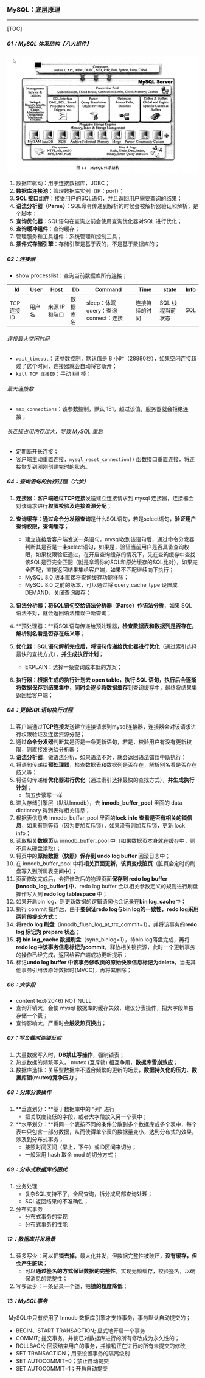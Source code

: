 ### MySQL：底层原理

------

[TOC]

##### 01：MySQL 体系结构【八大组件】

<img src="https://github.com/likang315/Middleware/blob/master/09：MySQL/photos/mysql-architecture.png?raw=true" style="zoom:67%;" />

1. 数据库驱动：用于连接数据库，JDBC；
2. **数据库连接池**：管理数据库实例（IP：port）；
3. **SQL 接口组件**：接受用户的SQL语句，并且返回用户需要查询的结果；
4. **语法分析器（Parse）**：SQL命令传递到解析的时候会被解析器验证和解析，是个脚本；
5. **查询优化器**：SQL语句在查询之前会使用查询优化器对SQL 进行优化；
6. **查询缓冲组件**：查询缓存；
7. 管理服务和工具组件：系统管理和控制工具；
8. **插件式存储引擎**：存储引擎是基于表的，不是基于数据库的；

##### 02：连接器

- show processlist：查询当前数据库所有连接；

| Id         | User   | Host          | Db       | Command                               | Time           | state            | Info |
| ---------- | ------ | ------------- | -------- | ------------------------------------- | -------------- | ---------------- | ---- |
| TCP连接 ID | 用户名 | 来源 IP和端口 | 数据库名 | sleep：休眠 query：查询 connect：连接 | 连接持续的时间 | SQL 线程当前状态 | SQL  |

###### 连接最大空闲时间

- `wait_timeout`：该参数控制，默认值是 8 小时（28880秒），如果空闲连接超过了这个时间，连接器就会自动将它断开；
- `kill TCP 连接ID`：手动 kill 掉；

###### 最大连接数

- `max_connections`：该参数控制，默认 151，超过该值，服务器就会拒绝连接；

###### 长连接占用内存过大，导致 MySQL 重启

- 定期断开长连接；
- 客户端主动重置连接，`mysql_reset_connection()` 函数接口重置连接，将连接恢复到刚刚创建完时的状态。

##### 04：查询语句的执行过程（六步）

1. **连接器：**客户端通过**TCP连接**发送建立连接请求到 mysql 连接器，连接器会对该请求进行**权限校验及连接资源分配**；
2. **查询缓存：**通过**命令分发器查询**是什么SQL语句，若是select语句，**验证用户查询权限，查询缓存**；
   - 建立连接后客户端发送一条语句，mysql收到该语句后，通过命令分发器判断其是否是一条select语句，如果是，验证当前用户是否具备查询权限，如果权限验证通过，在开启查询缓存的情况下，先在查询缓存中查找该SQL是否完全匹配（就是拿着你的SQL和原始缓存的SQL比对），如果完全匹配，直接返回结果集给客户端，如果不匹配继续向下执行；
   - MySQL 8.0 版本直接将查询缓存功能移除；
   - MySQL 8.0 之前的版本，可以通过将 query_cache_type 设置成 DEMAND，关闭查询缓存；
3. **语法分析器：**将SQL语句交给语法分析器（Parse）作**语法分析**，如果 SQL 语法不对，就会返回语法错误中断查询；
4. **预处理器：**将SQL语句传递给预处理器，**检查数据表和数据列是否存在，解析别名看是否存在歧义等**；
5. **优化器：**SQL语句解析完成后，将语句传递给**优化器进行优化**（通过索引选择最快的查找方式），**并生成执行计划**；
   - EXPLAIN：选择一条查询成本低的方案；

6. **执行器：**根据生成的执行计划去 **open table**，执行 SQL 语句，执行后会逐渐将数据保存到结果集中，同时会逐步将数据**缓存**到查询缓存中，最终将结果集返回给客户端；

##### 04：更新SQL语句执行过程

1. 客户端通过**TCP连接**发送建立连接请求到mysql连接器，连接器会对该请求进行权限验证及连接资源分配；
2. 通过**命令分发器**判断其是否是一条更新语句，若是，校验用户有没有更新权限，则直接发送给分析器；
3. **语法分析器**，做语法分析，如果语法不对，就会返回语法错误中断执行；
4. 将语句传递给**预处理器**，检查数据表和数据列是否存在，解析别名看是否存在歧义等；
5. 将语句传递给**优化器进行优化**（通过索引选择最快的查找方式），**并生成执行计划**；
   - 前五步读写一样
6. 进入存储引擎层（默认Innodb），去 **innodb_buffer_pool** 里面的 data dictionary 得到表得相关信息；
7. 根据表信息去 innodb_buffer_pool 里面的**lock info 查看是否有相关的锁信息**，如果有则等待（因为要加互斥锁），如果没有则加互斥锁，更新 lock info；
8. 读取相关**数据页**从 innodb_buffer_pool 中（如果数据页本身就在缓存中，则不用从硬盘读取）；
9. 将页中的**原始数据（快照）保存到 undo log buffer** 回滚日志中；
10. 在 innodb_buffer_pool 中将**相关页面更新，该页变成脏页**（脏页会定时的刷盘写入到所属表空间中）；
11. 页面修改完成后，会把修改后的物理页面**保存到 redo log buffer [innodb_log_buffer] 中**，redo log buffer 会以相关参数定义的规则进行刷盘操作写入到 **redo log tablespace** 中；
12. 如果开启bin log，则更新数据的逻辑语句也会记录在**bin log_cache**中；
13. 执行 commit 操作后，由于**要保证redo log与bin log的一致性，redo log采用两阶段提交方式**；
14. 将**redo log 刷盘**（innodb_flush_log_at_trx_commit=1），并将该事务的**redo log 标记为 prepare 状态**；
15. **将 bin log_cache 数据刷盘**（sync_binlog=1），待bin log落盘完成，再将**redo log中该事务信息标记为commit**，释放相关锁资源，此时一个更新事务的操作已经完成，返回给客户端成功更新提示；
16. 标记**undo log buffer 中该事务修改页的原始快照信息标记为delete**，当无其他事务引用该原始数据时(MVCC)，再将其删除；

##### 06：大字段

- content text(2046)  NOT NULL 
- 查询开销大，会使 mysql 数据库的缓存失效，建议分表操作，把大字段单独存储一个表；
- 查询影响大，严重时会**触发热页换出**；

##### 07：写负载时连锁反应

1. 大量数据写入时，**DB禁止写操作**，强制锁表；
2. 热点数据的频繁写入， mutex (互斥锁) 相互争用，**数据库雪崩效应**；
3. 数据库选择：关系型数据库不适合频繁的更新的场景，**数据持久化的压力、数据库锁(mutex)竞争压力**；

##### 08：分库分表操作

1. **垂直划分：**基于数据库中的 "列" 进行
   - 把关联度较低的字段，或者大字段放入另一个表中；
2. **水平划分：**将同一个表按不同的条件分散到多个数据库或多个表中，每个表中只包含一部分数据，从而使得单个表的数据量变小，达到分布式的效果，涉及到分布式事务；
   - 按照时间区间（早上，下午）或ID区间来切分；
   - 一般采用 hash 取余 mod 的切分方式；

##### 09：分布式数据库的困扰

1. 业务处理
   - 复杂SQL支持不了，全局查询，拆分成局部查询处理；
   - SQL返回结果的不准确性；
2. 分布式事务
   - 分布式事务的实现
   - 分布式事务的性能

##### 12：数据库并发场景

1. 读多写少：可以把**锁去掉**，最大化并发，但数据完整性被破坏，**没有缓存，但会产生脏读**；
   - 可以**通过签名的方式保证数据的完整性**，实现无锁缓存，校验签名，以确保消息的完整性；
2. 写多读少：一条记录一个锁，把**锁的粒度降低**；

##### 13：MySQL事务

​	MySQL中只有使用了 Innodb 数据库引擎才支持事务，事务默认自动提交的；

- BEGIN、START TRANSACTION; 显式地开启一个事务
- COMMIT; 提交事务，并使已对数据库进行的所有修改成为永久性的；
- ROLLBACK; 回滚结束用户的事务，并撤销正在进行的所有未提交的修改
- SET TRANSACTION；用来设置事务的隔离级别
- SET AUTOCOMMIT=0；禁止自动提交
- SET AUTOCOMMIT=1；开启自动提交